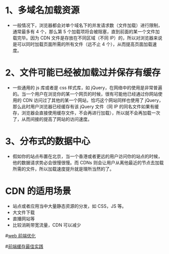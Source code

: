 # 1、多域名加载资源

- 一般情况下，浏览器都会对单个域名下的并发请求数（文件加载）进行限制，通常最多有 4 个，那么第 5 个加载项将会被阻塞，直到前面的某一个文件加载完毕。因为 CDN 文件是存放在不同区域（不同 IP）的，所以对浏览器来说是可以同时加载页面所需的所有文件（远不止 4 个），从而提高页面加载速度。

# 2、文件可能已经被加载过并保存有缓存

- 一些通用的 js 库或者是 css 样式库，如 jQuery，在网络中的使用是非常普遍的。当一个用户在浏览你的某一个网页的时候，很有可能他已经通过你网站使用的 CDN 访问过了其他的某一个网站，恰巧这个网站同样也使用了 jQuery，那么此时用户浏览器已经缓存有该 jQuery 文件（同 IP 的同名文件如果有缓存，浏览器会直接使用缓存文件，不会再进行加载），所以就不会再加载一次了，从而间接的提高了网站的访问速度。

# 3、分布式的数据中心

- 假如你的站点布置在北京，当一个香港或者更远的用户访问你的站点的时候，他的数据请求势必会很慢很慢。而 CDNs 则会让用户从离他最近的节点去加载所需的文件，所以加载速度提升就是理所当然的了。

# CDN 的适用场景

- 站点或者应用当中大量静态资源的分发，如 CSS，JS 等。
- 大文件下载
- 直播网站等
- 比较消耗带宽流量，CDN 可以减少

#[web 前端优化](http://www.it610.com/article/2424756.htm)

#[前端缓存最佳实践](https://juejin.im/post/5c136bd16fb9a049d37efc47)
